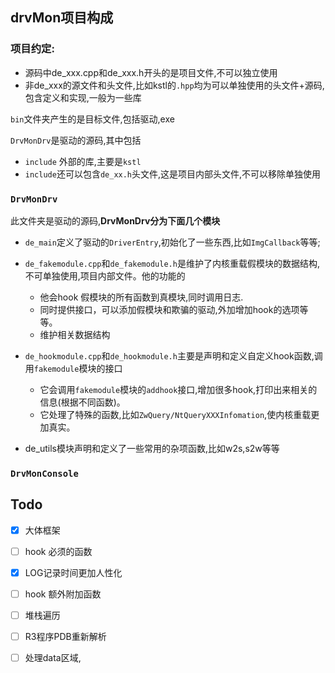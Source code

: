 ## drvMon项目构成

### **项目约定**:

- 源码中de_xxx.cpp和de_xxx.h开头的是项目文件,不可以独立使用
- 非de_xxx的源文件和头文件,比如kstl的`.hpp`均为可以单独使用的头文件+源码,包含定义和实现,一般为一些库

`bin`文件夹产生的是目标文件,包括驱动,exe

`DrvMonDrv`是驱动的源码,其中包括

- `include` 外部的库,主要是`kstl`
- `include`还可以包含`de_xx.h`头文件,这是项目内部头文件,不可以移除单独使用

### `DrvMonDrv`

此文件夹是驱动的源码,**DrvMonDrv分为下面几个模块**

- `de_main`定义了驱动的`DriverEntry`,初始化了一些东西,比如`ImgCallback`等等;
- `de_fakemodule.cpp`和`de_fakemodule.h`是维护了内核重载假模块的数据结构,不可单独使用,项目内部文件。他的功能的
  - 他会hook 假模块的所有函数到真模块,同时调用日志.
  - 同时提供接口，可以添加假模块和欺骗的驱动,外加增加hook的选项等等。
  - 维护相关数据结构


- `de_hookmodule.cpp`和`de_hookmodule.h`主要是声明和定义自定义hook函数,调用`fakemodule`模块的接口
  - 它会调用`fakemodule`模块的`addhook`接口,增加很多hook,打印出来相关的信息(根据不同函数)。
  - 它处理了特殊的函数,比如`ZwQuery/NtQueryXXXInfomation`,使内核重载更加真实。

- de_utils模块声明和定义了一些常用的杂项函数,比如w2s,s2w等等

### `DrvMonConsole`

## Todo

- [x] 大体框架

- [ ] hook 必须的函数
- [x] LOG记录时间更加人性化
- [ ] hook 额外附加函数
- [ ] 堆栈遍历
- [ ] R3程序PDB重新解析
- [ ] 处理data区域,

### 







